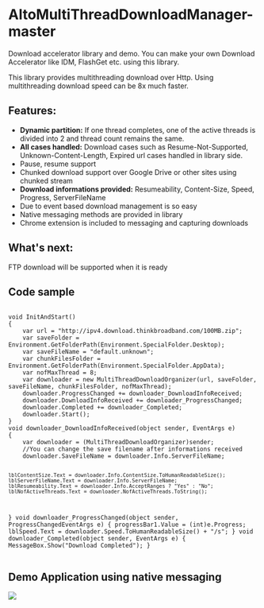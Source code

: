 # AltoMultiThreadDownloadManager-master
 Download accelerator library and demo. You can make your own Download Accelerator like IDM, FlashGet etc. using this library.

This library provides multithreading download over Http. Using multithreading download speed can be 8x much faster.

<h2>Features:</h2>
<ul>
 <li><b>Dynamic partition:</b> If one thread completes, one of the active threads is divided into 2 and thread count remains the same.</li>
	<li><b>All cases handled:</b> Download cases such as Resume-Not-Supported, Unknown-Content-Length, Expired url cases handled in library side.</li>
	<li>Pause, resume support</li>
	<li>Chunked download support over Google Drive or other sites using chunked stream</li>
	<li><b>Download informations provided:</b> Resumeability, Content-Size, Speed, Progress, ServerFileName</li>
	<li>Due to event based download management is so easy</li>
	<li>Native messaging methods are provided in library</li>
	<li>Chrome extension is included to messaging and capturing downloads</li>
</ul>

<h2>What's next:</h2>
FTP download will be supported when it is ready

<h2>Code sample</h2>
<pre><code>
void InitAndStart()
{
	var url = "http://ipv4.download.thinkbroadband.com/100MB.zip";
	var saveFolder = Environment.GetFolderPath(Environment.SpecialFolder.Desktop);
	var saveFileName = "default.unknown";
	var chunkFilesFolder = Environment.GetFolderPath(Environment.SpecialFolder.AppData);
	var nofMaxThread = 8;
	var downloader = new MultiThreadDownloadOrganizer(url, saveFolder, saveFileName, chunkFilesFolder, nofMaxThread);
	downloader.ProgressChanged += downloader_DownloadInfoReceived;
	downloader.DownloadInfoReceived += downloader_ProgressChanged;
	downloader.Completed += downloader_Completed;
	downloader.Start();
}
void downloader_DownloadInfoReceived(object sender, EventArgs e)
{
	var downloader = (MultiThreadDownloadOrganizer)sender;
	//You can change the save filename after informations received
	downloader.SaveFileName = downloader.Info.ServerFileName;
	
	lblContentSize.Text = downloader.Info.ContentSize.ToHumanReadableSize();
	lblServerFileName.Text = downloader.Info.ServerFileName;
	lblResumeability.Text = downloader.Info.AcceptRanges ? "Yes" : "No";
	lblNofActiveThreads.Text = downloader.NofActiveThreads.ToString();
}
void downloader_ProgressChanged(object sender, ProgressChangedEventArgs e)
{
	progressBar1.Value = (int)e.Progress;
	lblSpeed.Text = downloader.Speed.ToHumanReadableSize() + "/s";
}
void downloader_Completed(object sender, EventArgs e)
{
	MessageBox.Show("Download Completed");
}
</code></pre>

<h2>Demo Application using native messaging</h2>

<img src="https://i.imgur.com/774e6Qp.gif"></img>

